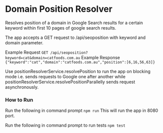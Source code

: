 Domain Position Resolver
=======================
Resolves position of a domain in Google Search results for a certain keyword within first 10 pages of google search results.

The app accepts a GET request to /api/seoposition with keyword and domain parameter.

Example Request
`GET /api/seoposition?keyword=cat&domain=catfoods.com.au`
Example Response
`{"keyword":"cat","domain":"catfoods.com.au","position":[6,16,56,63]}`

Use positionResolverService.resolvePosition to run the app on blocking mode i.e. sends requests to Google one after another while positionResolverService.resolvePositionParallelly sends request asynchronously.

### How to Run
Run the following in command prompt
`npm run`
This will run the app in 8080 port.

Run the following in command prompt to run tests
`npm test`

